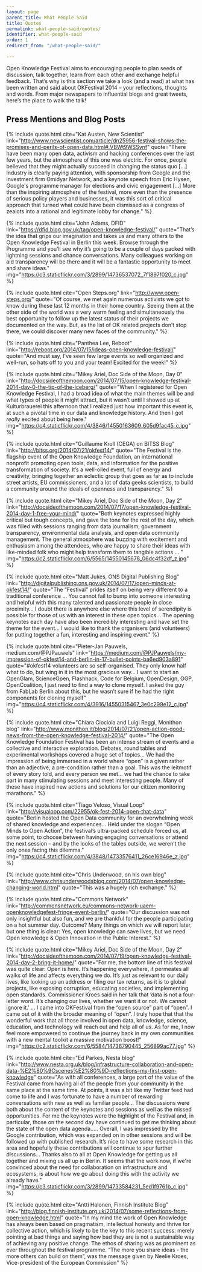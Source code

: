 ```yaml
---
layout: page
parent_title: What People Said
title: Quotes
permalink: what-people-said/quotes/
identifier: what-people-said
order: 1
redirect_from: "/what-people-said/"

---
```

Open Knowledge Festival aims to encouraging people to plan seeds of discussion, talk together, learn from each other and exchange helpful feedback. That’s why is this section we take a look (and a read) at what has been written and said about OKFestival 2014 – your reflections, thoughts and words. From major newspapers to influential blogs and great tweets, here’s the place to walk the talk!

## Press Mentions and Blog Posts

{% include quote.html cite="Kat Austen, New Scientist" link="http://www.newscientist.com/article/dn25956-festival-shows-the-promises-and-perils-of-open-data.html#.VBWt9WSSynf" quote="There have been many open data, activism and hacking conferences over the last few years, but the atmosphere of this one was electric. For once, people believed that they might actually succeed in changing the status quo […] Industry is clearly paying attention, with sponsorship from Google and the investment firm Omidyar Network, and a keynote speech from Eric Hysen, Google's programme manager for elections and civic engagement […] More than the inspiring atmosphere of the festival, more even than the presence of serious policy players and businesses, it was this sort of critical approach that turned what could have been dismissed as a congress of zealots into a rational and legitimate lobby for change." %}

{% include quote.html cite="John Adams, DFID" link="https://dfid.blog.gov.uk/tag/open-knowledge-festival/" quote="That’s the idea that grips our imagination and takes us and many others to the Open Knowledge Festival in Berlin this week. Browse through the Programme and you’ll see why it’s going to be a couple of days packed with lightning sessions and chance conversations. Many colleagues working on aid transparency will be there and it will be a fantastic opportunity to meet and share ideas." img="https://c3.staticflickr.com/3/2899/14736537072_7f1897f020_c.jpg" %}

{% include quote.html cite="Open Steps.org" link="http://www.open-steps.org/" quote="Of course, we met again numerous activists we got to know during these last 12 months in their home country. Seeing them at the other side of the world was a very warm feeling and simultaneously the best opportunity to follow up the latest status of their projects we documented on the way. But, as the list of OK related projects don’t stop there, we could discover many new faces of the community." %}

{% include quote.html cite="Panthea Lee, Reboot" link="http://reboot.org/2014/07/15/ideas-open-knowledge-festival/" quote="And must say, I've seen few large events so well organized and well-run, so hats off to you and your team! Excited for the week!" %}

{% include quote.html cite="Mikey Ariel, Doc Side of the Moon, Day 0" link="http://docsideofthemoon.com/2014/07/15/open-knowledge-festival-2014-day-0-the-tip-of-the-iceberg/" quote="When I registered for Open Knowledge Festival, I had a broad idea of what the main themes will be and what types of people it might attract, but it wasn’t until I showed up at Kulturbrauerei this afternoon that I realized just how important this event is, at such a pivotal time in our data and knowledge history. And then I got *really* excited about being here." img="https://c4.staticflickr.com/4/3846/14550163609_605d9fac45_c.jpg" %}

{% include quote.html cite="Guillaume Kroll (CEGA) on BITSS Blog" link="http://bitss.org/2014/07/21/okfest14/" quote="The Festival is the flagship event of the Open Knowledge Foundation, an international nonprofit promoting open tools, data, and information for the positive transformation of society. It’s a well-oiled event, full of energy and creativity, bringing together an eclectic group that goes as far as to include street artists, EU commissioners, and a lot of data geeks scientists, to build a community around the ideals of openness and transparency." %}

{% include quote.html cite="Mikey Ariel, Doc Side of the Moon, Day 2" link="http://docsideofthemoon.com/2014/07/17/open-knowledge-festival-2014-day-1-free-your-mind/" quote="Both keynotes expressed highly critical but tough concepts, and gave the tone for the rest of the day, which was filled with sessions ranging from data journalism, government transparency, environmental data analysis, and open data community management. The general atmosphere was buzzing with excitement and enthusiasm among the attendees, who are happy to share their ideas with like-minded folk who might help transform them to tangible actions … " img="https://c2.staticflickr.com/6/5565/14550145678_06dc4f32df_z.jpg" %}

{% include quote.html cite="Matt Jukes, ONS Digital Publishing Blog" link="http://digitalpublishing.ons.gov.uk/2014/07/17/open-minds-at-okfest14/" quote="The “Festival” prides itself on being very different to a traditional conference … You cannot fail to bump into someone interesting and helpful with this many talented and passionate people in close proximity… I doubt there is anywhere else where this level of serendipity is possible for those of us with an interest in these open topics… The opening keynotes each day have also been incredibly interesting and have set the theme for the event… I would like to thank the organisers (and volunteers) for putting together a fun, interesting and inspiring event." %}

{% include quote.html cite="Pieter-Jan Pauwels, medium.com/@PJPauwels" link="https://medium.com/@PJPauwels/my-impression-of-okfest14-and-berlin-in-17-bullet-points-ba6ed903a891" quote="#okfest14 volunteers are so self-organised. They only know half what to do, but wing in it in the most gracious way… I want to start an OpenGlam, ScienceOpen, Flashhack, Code for Belgium, OpenDesign, OGP, OpenCoalition, I just need to find a way to clone myself. I asked the guy from FabLab Berlin about this, but he wasn’t sure if he had the right components for cloning myself" img="https://c4.staticflickr.com/4/3916/14550315467_3e0c299e12_c.jpg" %}

{% include quote.html cite="Chiara Ciociola and Luigi Reggi, Monithon blog" link="http://www.monithon.it/blog/2014/07/21/open-action-good-news-from-the-open-knowledge-festival-2014/" quote="The Open Knowledge Foundation Festival has been an intense stream of events and a collective and interactive exploration. Debates, round tables and experimental workshops covered a huge set of topics… We had the impression of being immersed in a world where “open” is a given rather than an adjective, a pre-condition rather than a goal. This was the leitmotif of every story told, and every person we met… we had the chance to take part in many stimulating sessions and meet interesting people. Many of these have inspired new actions and solutions for our citizen monitoring marathons." %}

{% include quote.html cite="Tiago Veloso, Visual Loop" link="http://visualoop.com/22955/ok-fest-2014-open-that-data" quote="Berlin hosted the Open Data community for an overwhelming week of shared knowledge and experiences… Held under the slogan “Open Minds to Open Action”, the festival’s ultra-packed schedule forced us, at some point, to choose between having engaging conversations or attend the next session – and by the looks of the tables outside, we weren’t the only ones facing this dilemma." img="https://c4.staticflickr.com/4/3848/14733576411_26ce16946e_z.jpg" %}

{% include quote.html cite="Chris Underwood, on his own blog" link="http://www.chrisunderwoodsblog.com/2014/07/open-knowledge-changing-world.html" quote="This was a hugely rich exchange." %}

{% include quote.html cite="Commons Network" link="http://commonsnetwork.eu/commons-network-uaem-openknowledgefest-fringe-event-berlin/" quote="Our discussion was not only insightful but also fun, and we are thankful for the people participating on a hot summer day. Outcome? Many things on which we will report later, but one thing is clear: Yes, open knowledge can save lives, but we need Open knowledge & Open Innovation in the Public Interest." %}


{% include quote.html cite="Mikey Ariel, Doc Side of the Moon, Day 2" link="http://docsideofthemoon.com/2014/07/19/open-knowledge-festival-2014-day-2-bring-it-home/" quote="For me, the bottom line of this festival was quite clear: Open is here. It’s happening everywhere, it permeates all walks of life and affects everything we do. It’s just as relevant to our daily lives, like looking up an address or filing our tax returns, as it is to global projects, like exposing corruption, educating societies, and implementing open standards. Commissioner Kroes said in her talk that ‘data is not a four-letter word. It’s changing our lives, whether we want it or not. We cannot ignore it.’ … I came into OKFestival from the “open source” part of “open”. I came out of it with the broader meaning of “open”. I truly hope that that the wonderful work that all those involved in open data, knowledge, science, education, and technology will reach out and help all of us. As for me, I now feel more empowered to continue the journey back in my own communities with a new mental toolkit a massive motivation boost!" img="https://c2.staticflickr.com/6/5584/14736790445_256899ac77.jpg" %}


{% include quote.html cite="Ed Parkes, Nesta blog" link="http://www.nesta.org.uk/blog/infrastructure-collaboration-and-open-data-%E2%80%9Cscenes%E2%80%9D-reflections-my-first-open-knowledge" quote="As with all conferences, a large part of the value of the Festival came from having all of the people from your community in the same place at the same time. At points, it was a bit like my Twitter feed had come to life and I was fortunate to have a number of rewarding conversations with new as well as familiar people… The discussions were both about the content of the keynotes and sessions as well as the missed opportunities. For me the keynotes were the highlight of the Festival and, in particular, those on the second day have continued to get me thinking about the state of the open data agenda..... Overall, I was impressed by the Google contribution, which was expanded on in other sessions and will be followed up with published research. It’s nice to have some research in this area and hopefully these contributions will continue to spur further discussions… Thanks also to all at Open Knowledge for getting us all together and mixing us all up in Berlin. It seems that the work now, if we're convinced about the need for collaboration on infrastructure and ecosystems, is about how we go about doing this with the activity we already have." img="https://c3.staticflickr.com/3/2899/14733584231_5ed1f9761b_c.jpg" %}


{% include quote.html cite="Antti Halonen, Finnish Institute Blog" link="http://blog.finnish-institute.org.uk/2014/07/some-reflections-from-open-knowledge.html" quote="In my mind the work of Open Knowledge has always been based on pragmatism, intellectual honesty and thrive for collective action, which is likely to be the key to this recent success: merely pointing at bad things and saying how bad they are is not a sustainable way of achieving any positive change. The ethos of sharing was as prominent as ever throughout the festival programme. “The more you share ideas - the more others can build on them”, was the message given by Neelie Kroes, Vice-president of the European Commission" %}
